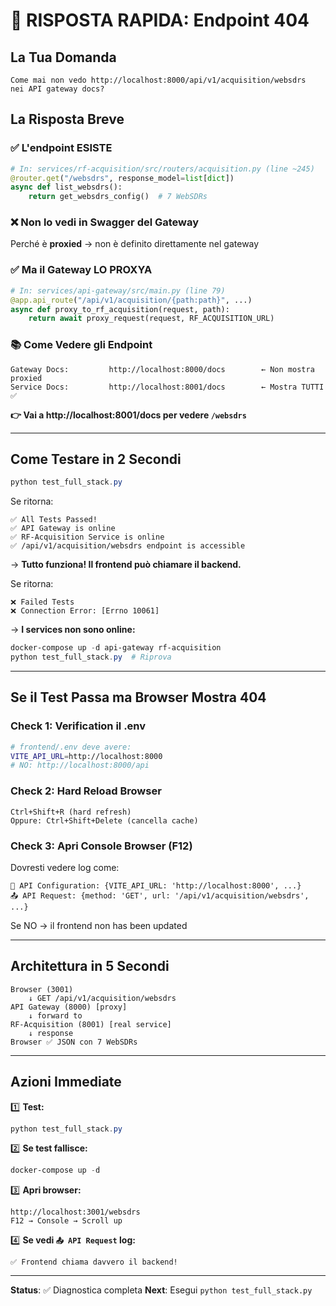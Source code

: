 # 🎯 RISPOSTA RAPIDA: Endpoint 404

## La Tua Domanda
```
Come mai non vedo http://localhost:8000/api/v1/acquisition/websdrs
nei API gateway docs?
```

## La Risposta Breve

### ✅ L'endpoint ESISTE
```python
# In: services/rf-acquisition/src/routers/acquisition.py (line ~245)
@router.get("/websdrs", response_model=list[dict])
async def list_websdrs():
    return get_websdrs_config()  # 7 WebSDRs
```

### ❌ Non lo vedi in Swagger del Gateway
Perché è **proxied** → non è definito direttamente nel gateway

### ✅ Ma il Gateway LO PROXYA
```python
# In: services/api-gateway/src/main.py (line 79)
@app.api_route("/api/v1/acquisition/{path:path}", ...)
async def proxy_to_rf_acquisition(request, path):
    return await proxy_request(request, RF_ACQUISITION_URL)
```

### 📚 Come Vedere gli Endpoint

```
Gateway Docs:         http://localhost:8000/docs        ← Non mostra proxied
Service Docs:         http://localhost:8001/docs        ← Mostra TUTTI ✅
```

**👉 Vai a http://localhost:8001/docs per vedere `/websdrs`**

---

## Come Testare in 2 Secondi

```powershell
python test_full_stack.py
```

Se ritorna:
```
✅ All Tests Passed!
✅ API Gateway is online
✅ RF-Acquisition Service is online  
✅ /api/v1/acquisition/websdrs endpoint is accessible
```

→ **Tutto funziona! Il frontend può chiamare il backend.**

Se ritorna:
```
❌ Failed Tests
❌ Connection Error: [Errno 10061]
```

→ **I services non sono online:**
```powershell
docker-compose up -d api-gateway rf-acquisition
python test_full_stack.py  # Riprova
```

---

## Se il Test Passa ma Browser Mostra 404

### Check 1: Verification il .env
```bash
# frontend/.env deve avere:
VITE_API_URL=http://localhost:8000
# NO: http://localhost:8000/api
```

### Check 2: Hard Reload Browser
```
Ctrl+Shift+R (hard refresh)
Oppure: Ctrl+Shift+Delete (cancella cache)
```

### Check 3: Apri Console Browser (F12)
Dovresti vedere log come:
```
🔧 API Configuration: {VITE_API_URL: 'http://localhost:8000', ...}
📤 API Request: {method: 'GET', url: '/api/v1/acquisition/websdrs', ...}
```

Se NO → il frontend non has been updated

---

## Architettura in 5 Secondi

```
Browser (3001)
    ↓ GET /api/v1/acquisition/websdrs
API Gateway (8000) [proxy]
    ↓ forward to
RF-Acquisition (8001) [real service]
    ↓ response
Browser ✅ JSON con 7 WebSDRs
```

---

## Azioni Immediate

1️⃣ **Test:**
```powershell
python test_full_stack.py
```

2️⃣ **Se test fallisce:**
```powershell
docker-compose up -d
```

3️⃣ **Apri browser:**
```
http://localhost:3001/websdrs
F12 → Console → Scroll up
```

4️⃣ **Se vedi `📤 API Request` log:**
```
✅ Frontend chiama davvero il backend!
```

---

**Status**: ✅ Diagnostica completa
**Next**: Esegui `python test_full_stack.py`

